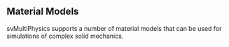 <h2 id ="user_guide_material_models"> Material Models </h2>
svMultiPhysics supports a number of material models that can be used for simulations of complex solid mechanics.




